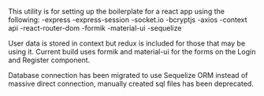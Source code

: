 This utility is for setting up the boilerplate for a react app using the following:
  -express
  -express-session
  -socket.io
  -bcryptjs
  -axios
  -context api
  -react-router-dom
  -formik
  -material-ui
  -sequelize

  User data is stored in context but redux is included for those that may be using it. Current build uses formik and material-ui
  for the forms on the Login and Register component.

  Database connection has been migrated to use Sequelize ORM instead of massive direct connection, manually created sql files has been deprecated.